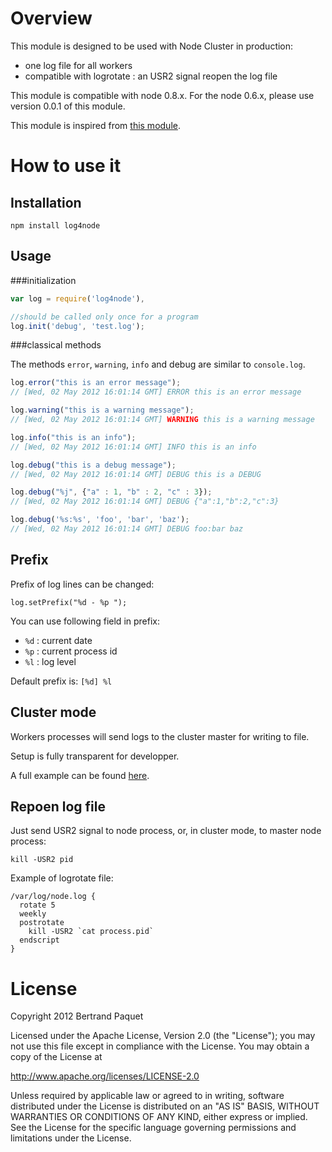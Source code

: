 # Overview

This module is designed to be used with Node Cluster in production:
* one log file for all workers
* compatible with logrotate : an USR2 signal reopen the log file

This module is compatible with node 0.8.x. For the node 0.6.x, please use version 0.0.1 of this module.

This module is inspired from [this module](https://github.com/visionmedia/log.js).

# How to use it

## Installation

    npm install log4node

## Usage

###initialization

```js
var log = require('log4node'),

//should be called only once for a program
log.init('debug', 'test.log');
```

###classical methods

The methods `error`, `warning`, `info` and debug are similar to `console.log`.

```js
log.error("this is an error message");
// [Wed, 02 May 2012 16:01:14 GMT] ERROR this is an error message

log.warning("this is a warning message");
// [Wed, 02 May 2012 16:01:14 GMT] WARNING this is a warning message

log.info("this is an info");
// [Wed, 02 May 2012 16:01:14 GMT] INFO this is an info

log.debug("this is a debug message");
// [Wed, 02 May 2012 16:01:14 GMT] DEBUG this is a DEBUG

log.debug("%j", {"a" : 1, "b" : 2, "c" : 3});
// [Wed, 02 May 2012 16:01:14 GMT] DEBUG {"a":1,"b":2,"c":3}

log.debug('%s:%s', 'foo', 'bar', 'baz');
// [Wed, 02 May 2012 16:01:14 GMT] DEBUG foo:bar baz
```

## Prefix

Prefix of log lines can be changed:

    log.setPrefix("%d - %p ");

You can use following field in prefix:
* `%d` : current date
* `%p` : current process id
* `%l` : log level

Default prefix is: `[%d] %l `

## Cluster mode

Workers processes will send logs to the cluster master for writing to file.

Setup is fully transparent for developper.

A full example can be found [here](https://github.com/bpaquet/log4node/blob/master/test/cluster/test1.js).

## Repoen log file

Just send USR2 signal to node process, or, in cluster mode, to master node process:

    kill -USR2 pid

Example of logrotate file:

    /var/log/node.log {
      rotate 5
      weekly
      postrotate
        kill -USR2 `cat process.pid`
      endscript
    }

# License

Copyright 2012 Bertrand Paquet

Licensed under the Apache License, Version 2.0 (the "License");
you may not use this file except in compliance with the License.
You may obtain a copy of the License at

   http://www.apache.org/licenses/LICENSE-2.0

Unless required by applicable law or agreed to in writing, software
distributed under the License is distributed on an "AS IS" BASIS,
WITHOUT WARRANTIES OR CONDITIONS OF ANY KIND, either express or implied.
See the License for the specific language governing permissions and
limitations under the License.
